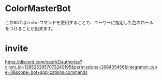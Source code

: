 # ColorMasterBot  
このBOTは`/color`コマンドを使用することで、ユーザーに指定した色のロールをつけることが出来ます。  
  
# invite  
https://discord.com/oauth2/authorize?client_id=1265253957073240195&permissions=268435456&integration_type=0&scope=bot+applications.commands
